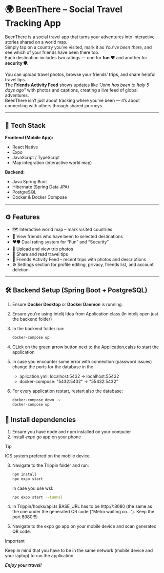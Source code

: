 # 🌍 BeenThere – Social Travel Tracking App

BeenThere is a social travel app that turns your adventures into interactive stories shared on a world map.  
Simply tap on a country you’ve visited, mark it as *You've been there*, and see which of your friends have been there too.  
Each destination includes two ratings — one for **fun ❤️** and another for **security 🛡️**.  

You can upload travel photos, browse your friends’ trips, and share helpful travel tips.  
The **Friends Activity Feed** shows updates like *"John has been to Italy 5 days ago"* with photos and captions, creating a live feed of global adventures.  
BeenThere isn’t just about tracking where you’ve been — it’s about connecting with others through shared journeys.

---

## 🚀 Tech Stack

**Frontend (Mobile App):**
- React Native  
- Expo  
- JavaScript / TypeScript  
- Map integration (interactive world map)  

**Backend:**
- Java Spring Boot  
- Hibernate (Spring Data JPA)  
- PostgreSQL  
- Docker & Docker Compose  

---

## ⚙️ Features

- 🗺️ Interactive world map – mark visited countries  
- 👥 View friends who have been to selected destinations  
- ❤️🛡️ Dual rating system for “Fun” and “Security”  
- 📸 Upload and view trip photos  
- 💬 Share and read travel tips  
- 📰 Friends Activity Feed – recent trips with photos and descriptions  
- ⚙️ Settings section for profile editing, privacy, friends list, and account deletion  

---

## 🛠️ Backend Setup (Spring Boot + PostgreSQL)

1. Ensure **Docker Desktop** or **Docker Daemon** is running.
2. Ensure you're using Intelij Idea from Application.class
(In intelij open just the backend folder)
3. In the backend folder run:
   ```bash
   docker-compose up
   ```
4. CLick on the green arrow button next to the Application.calss to start the application
5. In case you encounter some error with connection (password issues) change the ports for the database in the
      - aplication.yml: localhost:5432 -> localhost:55432
      - docker-compose: "5432:5432" -> "55432:5432"
6. For every application restart, restart also the database:

   ```bash
   docker-compose down -v
   docker-compose up
   ```

## 📱 Install dependencies 
1. Ensure you have node and npm installed on your computer
2. Install *expo go* app on your phone
> [!TIP]
> IOS system prefered on the mobile device.
3. Navigate to the Trippin folder and run:

   ```bash
   npm install
   npx expo start
   ```

   In case you use wsl:
   ```bash
   npx expo start --tunnel
   ```
4. In Trippin/hooks/api.ts BASE_URL has to be http://<your-computer-LAN-IP>:8080 (the same as the one under the generated QR code ("Metro waiting on..."). Keep the port 8080!!!)
6. Navigate to the expo go app on your mobile device and scan generated QR code.
> [!IMPORTANT]
> Keep in mind that you have to be in the same network (mobile device and your laptop) to run the application.

***Enjoy your travel!***
